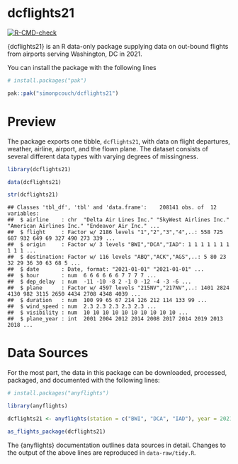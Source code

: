 
# dcflights21

<!-- badges: start -->

[![R-CMD-check](https://github.com/simonpcouch/dcflights21/actions/workflows/R-CMD-check.yaml/badge.svg)](https://github.com/simonpcouch/dcflights21/actions/workflows/R-CMD-check.yaml)
<!-- badges: end -->

{dcflights21} is an R data-only package supplying data on out-bound
flights from airports serving Washington, DC in 2021.

You can install the package with the following lines

``` r
# install.packages("pak")

pak::pak("simonpcouch/dcflights21")
```

# Preview

The package exports one tibble, `dcflights21`, with data on flight
departures, weather, airline, airport, and the flown plane. The dataset
consists of several different data types with varying degrees of
missingness.

``` r
library(dcflights21)

data(dcflights21)

str(dcflights21)
```

    ## Classes 'tbl_df', 'tbl' and 'data.frame':    208141 obs. of  12 variables:
    ##  $ airline    : chr  "Delta Air Lines Inc." "SkyWest Airlines Inc." "American Airlines Inc." "Endeavor Air Inc." ...
    ##  $ flight     : Factor w/ 2186 levels "1","2","3","4",..: 558 725 687 932 649 69 327 490 273 339 ...
    ##  $ origin     : Factor w/ 3 levels "BWI","DCA","IAD": 1 1 1 1 1 1 1 1 1 1 ...
    ##  $ destination: Factor w/ 116 levels "ABQ","ACK","AGS",..: 5 80 23 32 29 36 30 63 68 5 ...
    ##  $ date       : Date, format: "2021-01-01" "2021-01-01" ...
    ##  $ hour       : num  6 6 6 6 6 6 7 7 7 7 ...
    ##  $ dep_delay  : num  -11 -10 -8 2 -1 0 -12 -4 -3 -6 ...
    ##  $ plane      : Factor w/ 4597 levels "215NV","217NV",..: 1401 2824 4130 982 3115 2650 4434 2708 4348 4039 ...
    ##  $ duration   : num  100 99 65 67 214 126 212 114 133 99 ...
    ##  $ wind_speed : num  2.3 2.3 2.3 2.3 2.3 ...
    ##  $ visibility : num  10 10 10 10 10 10 10 10 10 10 ...
    ##  $ plane_year : int  2001 2004 2012 2014 2008 2017 2014 2019 2013 2018 ...

# Data Sources

For the most part, the data in this package can be downloaded,
processed, packaged, and documented with the following lines:

``` r
# install.packages("anyflights")

library(anyflights)

dcflights21 <- anyflights(station = c("BWI", "DCA", "IAD"), year = 2021)

as_flights_package(dcflights21)
```

The {anyflights} documentation outlines data sources in detail. Changes
to the output of the above lines are reproduced in `data-raw/tidy.R`.
